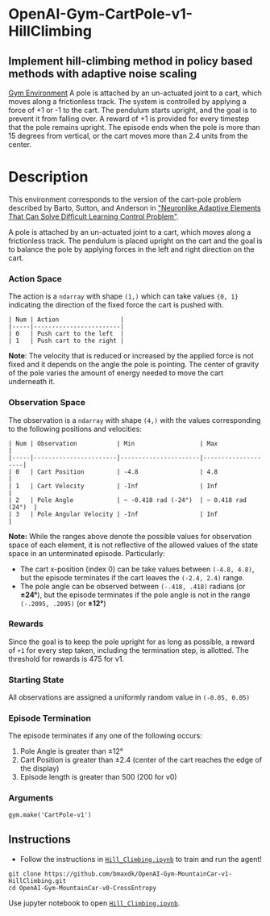 # OpenAI-Gym-CartPole-v1-HillClimbing
## Implement hill-climbing method in policy based methods with adaptive noise scaling

[Gym Environment](https://github.com/openai/gym/blob/master/gym/envs/classic_control/cartpole.py)
A pole is attached by an un-actuated joint to a cart, which moves along a frictionless track. The system is controlled by applying a force of +1 or -1 to the cart. The pendulum starts upright, and the goal is to prevent it from falling over. A reward of +1 is provided for every timestep that the pole remains upright. The episode ends when the pole is more than 15 degrees from vertical, or the cart moves more than 2.4 units from the center.


# Description
This environment corresponds to the version of the cart-pole problem described by Barto, Sutton, and Anderson in ["Neuronlike Adaptive Elements That Can Solve Difficult Learning Control Problem"](https://ieeexplore.ieee.org/document/6313077).

A pole is attached by an un-actuated joint to a cart, which moves along a frictionless track. The pendulum is placed upright on the cart and the goal is to balance the pole by applying forces in the left and right direction on the cart.


### Action Space

The action is a `ndarray` with shape `(1,)` which can take values `{0, 1}` indicating the direction of the fixed force the cart is pushed with.
```
| Num | Action                 |
|-----|------------------------|
| 0   | Push cart to the left  |
| 1   | Push cart to the right |
```

**Note**: The velocity that is reduced or increased by the applied force is not fixed and it depends on the angle the pole is pointing. The center of gravity of the pole varies the amount of energy needed to move the cart underneath it.

### Observation Space

The observation is a `ndarray` with shape `(4,)` with the values corresponding to the following positions and velocities:
```
| Num | Observation           | Min                  | Max                |
|-----|-----------------------|----------------------|--------------------|
| 0   | Cart Position         | -4.8                 | 4.8                |
| 1   | Cart Velocity         | -Inf                 | Inf                |
| 2   | Pole Angle            | ~ -0.418 rad (-24°)  | ~ 0.418 rad (24°)  |
| 3   | Pole Angular Velocity | -Inf                 | Inf                |
```

**Note:** While the ranges above denote the possible values for observation space of each element, it is not reflective of the allowed values of the state space in an unterminated episode. Particularly:
-  The cart x-position (index 0) can be take values between `(-4.8, 4.8)`, but the episode terminates if the cart leaves the `(-2.4, 2.4)` range.
-  The pole angle can be observed between  `(-.418, .418)` radians (or **±24°**), but the episode terminates if the pole angle is not in the range `(-.2095, .2095)` (or **±12°**)


### Rewards
Since the goal is to keep the pole upright for as long as possible, a reward of `+1` for every step taken, including the termination step, is allotted. The threshold for rewards is 475 for v1.


### Starting State
All observations are assigned a uniformly random value in `(-0.05, 0.05)`


### Episode Termination
The episode terminates if any one of the following occurs:
  1. Pole Angle is greater than ±12°
  2. Cart Position is greater than ±2.4 (center of the cart reaches the edge of the display)
  3. Episode length is greater than 500 (200 for v0)

### Arguments
```
gym.make('CartPole-v1')
```

## Instructions

* Follow the instructions in [`Hill_Climbing.ipynb`](https://github.com/bmaxdk/OpenAI-Gym-MountainCar-v1-HillClimbing/blob/main/Hill_Climbing.ipynb) to train and run the agent!
```
git clone https://github.com/bmaxdk/OpenAI-Gym-MountainCar-v1-HillClimbing.git
cd OpenAI-Gym-MountainCar-v0-CrossEntropy
```
Use jupyter notebook to open [`Hill_Climbing.ipynb`](https://github.com/bmaxdk/OpenAI-Gym-MountainCar-v1-HillClimbing/blob/main/Hill_Climbing.ipynb).
